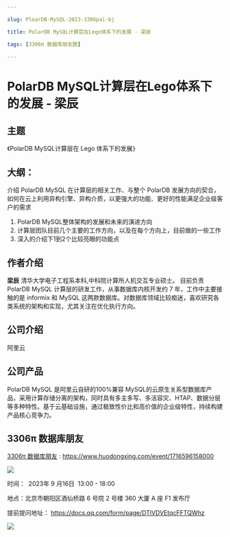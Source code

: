 ```yaml
---

slug: PloarDB-MySQL-2023-3306pai-bj

title: PolarDB MySQL计算层在Lego体系下的发展 - 梁辰

tags: [3306π 数据库朋友圈]

---
```


# PolarDB MySQL计算层在Lego体系下的发展 - 梁辰

## 主题

《PolarDB MySQL计算层在 Lego 体系下的发展》

## 大纲：

介绍 PolarDB MySQL 在计算层的相关工作、与整个 PolarDB 发展方向的契合，如何在云上利用异构引擎、异构介质，以更强大的功能、更好的性能满足企业级客户的需求

1. PolarDB MySQL整体架构的发展和未来的演进方向
2. 计算层团队目前几个主要的工作方向，以及在每个方向上，目前做的一些工作
3. 深入的介绍下1到2个比较亮眼的功能点


## 作者介绍

**梁辰** 清华大学电子工程系本科,中科院计算所人机交互专业硕士。
目前负责 PolarDB MySQL 计算层的研发工作，从事数据库内核开发约 7 年，工作中主要接触的是 informix 和 MySQL 这两款数据库。对数据库领域比较痴迷，喜欢研究各类系统的架构和实现，尤其关注在优化执行方向。


## 公司介绍

阿里云


## 公司产品

PolarDB MySQL 是阿里云自研的100%兼容 MySQL的云原生关系型数据库产品，采用计算存储分离的架构，同时具有多主多写、多活容灾、HTAP、数据分层等多种特性。基于云基础设施，通过极致性价比和高价值的企业级特性，持续构建产品核心竞争力。

## 3306π 数据库朋友
[3306π 数据库朋友](https://www.huodongxing.com/event/1716596158000) : https://www.huodongxing.com/event/1716596158000

![](https://wubx-1255499614.cos.ap-nanjing.myqcloud.com/image/3306pai-2023916.png?wubx)

时间：  2023年 9 月16日  13:00 - 18:00

地点：北京市朝阳区酒仙桥路 6 号院 2 号楼 360 大厦 A 座 F1 发布厅

提前提问地址： https://docs.qq.com/form/page/DTlVDVEtqcFFTQWhz


![](https://wubx-1255499614.cos.ap-nanjing.myqcloud.com/image/3306pai-2023-bj-poster.png?wubx)
